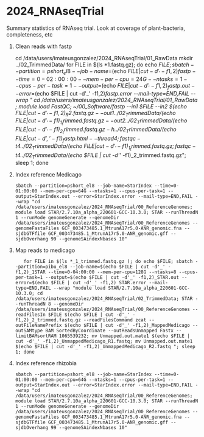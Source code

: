 # 2024_RNAseqTrial
Summary statistics of RNAseq trial.  Look at coverage of plant-bacteria, completeness, etc


1. Clean reads with fastp

   
      cd /data/users/imateusgonzalez/2024_RNAseqTrial/01_RawData
      mkdir ../02_TrimmedData/
     for FILE in $(ls *1.fastq.gz); do echo $FILE; sbatch --partition=pshort_el8 --job-name=$(echo $FILE | cut -d'_' -f1,2)fastp --time=0-02:00:00 --mem-per-cpu=24G --ntasks=1 --cpus-per-task=1 --output=$(echo $FILE | cut -d'_' -f1,2)_fastp.out --error=$(echo $FILE | cut -d'_' -f1,2)_fastp.error --mail-type=END,FAIL --wrap " cd /data/users/imateusgonzalez/2024_RNAseqTrial/01_RawData ; module load FastQC; ~/00_Software/fastp --in1 $FILE --in2 $(echo $FILE | cut -d'_' -f1,2)_R2.fastq.gz --out1 ../02_TrimmedData/$(echo $FILE | cut -d'_' -f1)_1_trimmed.fastq.gz --out2 ../02_TrimmedData/$(echo $FILE | cut -d'_' -f1)_2_trimmed.fastq.gz -h ../02_TrimmedData/$(echo $FILE | cut -d',' -f1)_fastp.html --thread 4; fastqc -t 4 ../02_TrimmedData/$(echo $FILE | cut -d'_' -f1)_1_trimmed.fastq.gz; fastqc -t 4 ../02_TrimmedData/$(echo $FILE | cut -d'_' -f1)_2_trimmed.fastq.gz"; sleep  1; done

3. Index reference Medicago

       sbatch --partition=pshort_el8 --job-name=StarIndex --time=0-01:00:00 --mem-per-cpu=64G --ntasks=1 --cpus-per-task=1 --output=StarIndex.out --error=StarIndex.error --mail-type=END,FAIL --wrap "cd /data/users/imateusgonzalez/2024_RNAseqTrial/00_ReferenceGenomes; module load STAR/2.7.10a_alpha_220601-GCC-10.3.0; STAR --runThreadN 1 --runMode genomeGenerate --genomeDir /data/users/imateusgonzalez/2024_RNAseqTrial/00_ReferenceGenomes --genomeFastaFiles GCF_003473485.1_MtrunA17r5.0-ANR_genomic.fna --sjdbGTFfile GCF_003473485.1_MtrunA17r5.0-ANR_genomic.gff --sjdbOverhang 99 --genomeSAindexNbases 10"


4. Map reads to medicago

          for FILE in $(ls *_1_trimmed.fastq.gz ); do echo $FILE; sbatch --partition=pibu_el8 --job-name=$(echo $FILE | cut -d'_' -f1,2)_1STAR --time=0-04:00:00 --mem-per-cpu=128G --ntasks=8 --cpus-per-task=1 --output=$(echo $FILE | cut -d'_' -f1,2)_STAR.out --error=$(echo $FILE | cut -d'_' -f1,2)_STAR.error --mail-type=END,FAIL --wrap "module load STAR/2.7.10a_alpha_220601-GCC-10.3.0; cd /data/users/imateusgonzalez/2024_RNAseqTrial/02_TrimmedData; STAR --runThreadN 8 --genomeDir /data/users/imateusgonzalez/2024_RNAseqTrial/00_ReferenceGenomes --readFilesIn $FILE $(echo $FILE | cut -d'_' -f1,2)_2_trimmed.fastq.gz --readFilesCommand zcat --outFileNamePrefix $(echo $FILE | cut -d'_' -f1,2)_MappedMedicago --outSAMtype BAM SortedByCoordinate --outReadsUnmapped Fastx --limitBAMsortRAM 1065539232; mv Unmapped.out.mate1 $(echo $FILE | cut -d'_' -f1,2)_UnmappedMedicago_R1.fastq; mv Unmapped.out.mate1 $(echo $FILE | cut -d'_' -f1,2)_UnmappedMedicago_R2.fastq "; sleep  1; done


5. Index reference rhizobia

       sbatch --partition=pshort_el8 --job-name=StarIndex --time=0-01:00:00 --mem-per-cpu=64G --ntasks=1 --cpus-per-task=1 --output=StarIndex.out --error=StarIndex.error --mail-type=END,FAIL --wrap "cd /data/users/imateusgonzalez/2024_RNAseqTrial/00_ReferenceGenomes; module load STAR/2.7.10a_alpha_220601-GCC-10.3.0; STAR --runThreadN 1 --runMode genomeGenerate --genomeDir /data/users/imateusgonzalez/2024_RNAseqTrial/00_ReferenceGenomes --genomeFastaFiles GCF_003473485.1_MtrunA17r5.0-ANR_genomic.fna --sjdbGTFfile GCF_003473485.1_MtrunA17r5.0-ANR_genomic.gff --sjdbOverhang 99 --genomeSAindexNbases 10"


